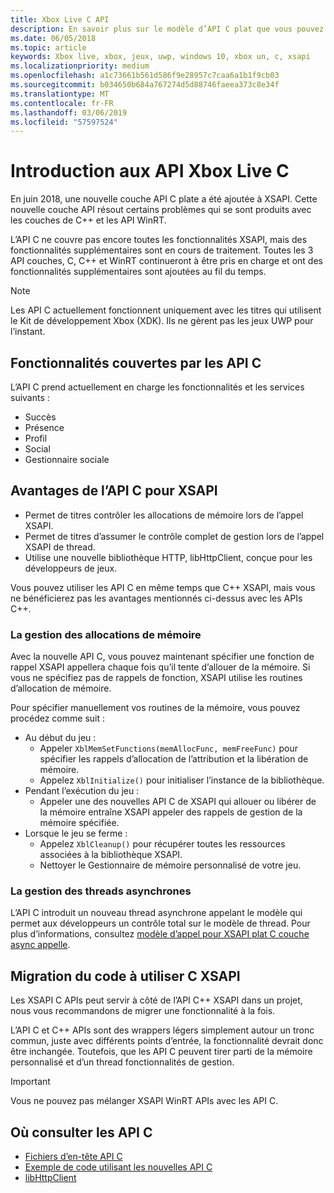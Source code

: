 ```yaml
---
title: Xbox Live C API
description: En savoir plus sur le modèle d’API C plat que vous pouvez utiliser pour interagir avec le service Xbox Live.
ms.date: 06/05/2018
ms.topic: article
keywords: Xbox live, xbox, jeux, uwp, windows 10, xbox un, c, xsapi
ms.localizationpriority: medium
ms.openlocfilehash: a1c73661b561d586f9e28957c7caa6a1b1f9cb03
ms.sourcegitcommit: b034650b684a767274d5d88746faeea373c8e34f
ms.translationtype: MT
ms.contentlocale: fr-FR
ms.lasthandoff: 03/06/2019
ms.locfileid: "57597524"
---
```

# <a name="introduction-to-the-xbox-live-c-apis"></a>Introduction aux API Xbox Live C

En juin 2018, une nouvelle couche API C plate a été ajoutée à XSAPI. Cette nouvelle couche API résout certains problèmes qui se sont produits avec les couches de C++ et les API WinRT.

L’API C ne couvre pas encore toutes les fonctionnalités XSAPI, mais des fonctionnalités supplémentaires sont en cours de traitement. Toutes les 3 API couches, C, C++ et WinRT continueront à être pris en charge et ont des fonctionnalités supplémentaires sont ajoutées au fil du temps.

> [!NOTE]
> Les API C actuellement fonctionnent uniquement avec les titres qui utilisent le Kit de développement Xbox (XDK). Ils ne gèrent pas les jeux UWP pour l’instant.

## <a name="features-covered-by-the-c-apis"></a>Fonctionnalités couvertes par les API C

L’API C prend actuellement en charge les fonctionnalités et les services suivants :

- Succès
- Présence
- Profil
- Social
- Gestionnaire sociale

## <a name="benefits-of-the-c-api-for-xsapi"></a>Avantages de l’API C pour XSAPI

- Permet de titres contrôler les allocations de mémoire lors de l’appel XSAPI.
- Permet de titres d’assumer le contrôle complet de gestion lors de l’appel XSAPI de thread.
- Utilise une nouvelle bibliothèque HTTP, libHttpClient, conçue pour les développeurs de jeux.

Vous pouvez utiliser les API C en même temps que C++ XSAPI, mais vous ne bénéficierez pas les avantages mentionnés ci-dessus avec les APIs C++.

### <a name="managing-memory-allocations"></a>La gestion des allocations de mémoire

Avec la nouvelle API C, vous pouvez maintenant spécifier une fonction de rappel XSAPI appellera chaque fois qu’il tente d’allouer de la mémoire. Si vous ne spécifiez pas de rappels de fonction, XSAPI utilise les routines d’allocation de mémoire.

Pour spécifier manuellement vos routines de la mémoire, vous pouvez procédez comme suit :

- Au début du jeu :
  - Appeler `XblMemSetFunctions(memAllocFunc, memFreeFunc)` pour spécifier les rappels d’allocation de l’attribution et la libération de mémoire.
  - Appelez `XblInitialize()` pour initialiser l’instance de la bibliothèque.  
- Pendant l’exécution du jeu :
  - Appeler une des nouvelles API C de XSAPI qui allouer ou libérer de la mémoire entraîne XSAPI appeler des rappels de gestion de la mémoire spécifiée.  
- Lorsque le jeu se ferme :
  - Appelez `XblCleanup()` pour récupérer toutes les ressources associées à la bibliothèque XSAPI.
  - Nettoyer le Gestionnaire de mémoire personnalisé de votre jeu.

### <a name="managing-asynchronous-threads"></a>La gestion des threads asynchrones

L’API C introduit un nouveau thread asynchrone appelant le modèle qui permet aux développeurs un contrôle total sur le modèle de thread. Pour plus d’informations, consultez [modèle d’appel pour XSAPI plat C couche async appelle](flatc-async-patterns.md).

## <a name="migrating-code-to-use-c-xsapi"></a>Migration du code à utiliser C XSAPI

Les XSAPI C APIs peut servir à côté de l’API C++ XSAPI dans un projet, nous vous recommandons de migrer une fonctionnalité à la fois.

L’API C et C++ APIs sont des wrappers légers simplement autour un tronc commun, juste avec différents points d’entrée, la fonctionnalité devrait donc être inchangée. Toutefois, que les API C peuvent tirer parti de la mémoire personnalisé et d’un thread fonctionnalités de gestion.

> [!IMPORTANT]
> Vous ne pouvez pas mélanger XSAPI WinRT APIs avec les API C.

## <a name="where-to-view-the-c-apis"></a>Où consulter les API C

- [Fichiers d’en-tête API C](https://github.com/Microsoft/xbox-live-api/tree/master/Include/xsapi-c)
- [Exemple de code utilisant les nouvelles API C](https://github.com/Microsoft/xbox-live-api/tree/master/InProgressSamples/Social/Xbox/C)
- [libHttpClient](https://github.com/Microsoft/libHttpClient)
